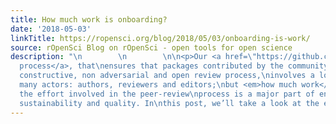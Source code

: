 ```yaml
---
title: How much work is onboarding?
date: '2018-05-03'
linkTitle: https://ropensci.org/blog/2018/05/03/onboarding-is-work/
source: rOpenSci Blog on rOpenSci - open tools for open science
description: "\n        \n        \n\n<p>Our <a href=\"https://github.com/ropensci/onboarding/\">onboarding
  process</a>, that\nensures that packages contributed by the community undergo a\ntransparent,
  constructive, non adversarial and open review process,\ninvolves a lot of work from
  many actors: authors, reviewers and editors;\nbut <em>how much work</em>? Managing
  the effort involved in the peer-review\nprocess is a major part of ensuring its
  sustainability and quality. In\nthis post, we’ll take a look at the effort pu"
---
```

